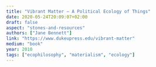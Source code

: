 ```yaml
---
title: "Vibrant Matter – A Political Ecology of Things"
date: 2020-05-24T20:09:07+02:00
draft: false
aspect: "stones-and-resources"
authors: ["Jane Bennett"]
link: "https://www.dukeupress.edu/vibrant-matter"
medium: "book"
year: 2010
tags: ["ecophilosophy", "materialism", "ecology"]
---
```

